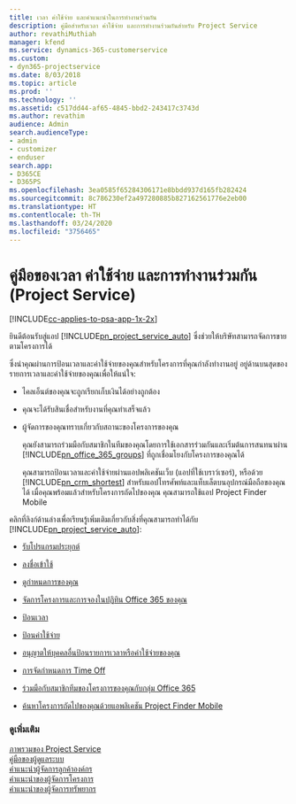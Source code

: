 ```yaml
---
title: เวลา ค่าใช้จ่าย และคำแนะนำในการทำงานร่วมกัน
description: คู่มือสำหรับเวลา ค่าใช้จ่าย และการทำงานร่วมกันสำหรับ Project Service
author: revathiMuthiah
manager: kfend
ms.service: dynamics-365-customerservice
ms.custom:
- dyn365-projectservice
ms.date: 8/03/2018
ms.topic: article
ms.prod: ''
ms.technology: ''
ms.assetid: c517dd44-af65-4845-bbd2-243417c3743d
ms.author: revathim
audience: Admin
search.audienceType:
- admin
- customizer
- enduser
search.app:
- D365CE
- D365PS
ms.openlocfilehash: 3ea0585f65284306171e8bbdd937d165fb282424
ms.sourcegitcommit: 8c786230ef2a497280885b827162561776e2eb00
ms.translationtype: HT
ms.contentlocale: th-TH
ms.lasthandoff: 03/24/2020
ms.locfileid: "3756465"
---
```

# <a name="time-expense-and-collaboration-guide-project-service"></a>คู่มือของเวลา ค่าใช้จ่าย และการทำงานร่วมกัน (Project Service)

[!INCLUDE[cc-applies-to-psa-app-1x-2x](../includes/cc-applies-to-psa-app-1x-2x.md)]

ยินดีต้อนรับสู่แอป [!INCLUDE[pn_project_service_auto](../includes/pn-project-service-auto.md)] ซึ่งช่วยให้บริษัทสามารถจัดการขายตามโครงการได้ 
  
 ซึ่งนำคุณผ่านการป้อนเวลาและค่าใช้จ่ายของคุณสำหรับโครงการที่คุณกำลังทำงานอยู่ อยู่ด้านบนสุดของรายการเวลาและค่าใช้จ่ายของคุณเพื่อให้แน่ใจ:  
  
- ไคลเอ็นต์ของคุณจะถูกเรียกเก็บเงินได้อย่างถูกต้อง  
  
- คุณจะได้รับสินเชื่อสำหรับงานที่คุณทำเสร็จแล้ว  
  
- ผู้จัดการของคุณทราบเกี่ยวกับสถานะของโครงการของคุณ  
  
  คุณยังสามารถร่วมมือกับสมาชิกในทีมของคุณโดยการใช้เอกสารร่วมกันและเริ่มต้นการสนทนาผ่าน [!INCLUDE[pn_office_365_groups](../includes/pn-office-365-groups.md)] ที่ถูกเชื่อมโยงกับโครงการของคุณได้  
  
  คุณสามารถป้อนเวลาและค่าใช้จ่ายผ่านแอปพลิเคชันเว็บ (แอปที่ใช้เบราว์เซอร์), หรือด้วย [!INCLUDE[pn_crm_shortest](../includes/pn-crm-shortest.md)] สำหรับแอปโทรศัพท์และแท็บเล็ตบนอุปกรณ์มือถือของคุณได้ เมื่อคุณพร้อมแล้วสำหรับโครงการถัดไปของคุณ คุณสามารถใช้แอป Project Finder Mobile  
  
คลิกที่ลิงก์ด้านล่างเพื่อเรียนรู้เพิ่มเติมเกี่ยวกับสิ่งที่คุณสามารถทำได้กับ [!INCLUDE[pn_project_service_auto](../includes/pn-project-service-auto.md)]:  
  
-   [รับโปรแกรมประยุกต์](../project-service/get-apps.md)  
  
-   [ลงชื่อเข้าใช้](../project-service/sign-in.md)  
  
-   [ดูกำหนดการของคุณ](../project-service/view-schedule.md)  
  
-   [จัดการโครงการและการจองในปฏิทิน Office 365 ของคุณ](../project-service/manage-project-bookings-office-365-calendar.md)  
  
-   [ป้อนเวลา](../project-service/enter-time.md)  
  
-   [ป้อนค่าใช้จ่าย](../project-service/enter-expenses.md)  
  
-   [อนุญาตให้บุคคลอื่นป้อนรายการเวลาหรือค่าใช้จ่ายของคุณ](../project-service/allow-someone-else-enter-time-entry-expense.md)  
  
-   [การจัดกำหนดการ Time Off](../project-service/schedule-time-off.md)  
  
-   [ร่วมมือกับสมาชิกทีมของโครงการของคุณกับกลุ่ม Office 365](../project-service/collaborate-project-team-members-office-365-groups.md)  
  
-   [ค้นหาโครงการถัดไปของคุณด้วยแอพลิเคชัน Project Finder Mobile](../project-service/find-next-project-finder-mobile-app.md)  
  
### <a name="see-also"></a>ดูเพิ่มเติม  
 [ภาพรวมของ Project Service](../project-service/overview.md)   
 [คู่มือของผู้ดูแลระบบ](../project-service/admin-guide.md)   
 [คำแนะนำผู้จัดการลูกค้าองค์กร](../project-service/account-manager-guide.md)   
 [คำแนะนำของผู้จัดการโครงการ](../project-service/project-manager-guide.md)   
 [คำแนะนำของผู้จัดการทรัพยากร](../project-service/resource-manager-guide.md)   

